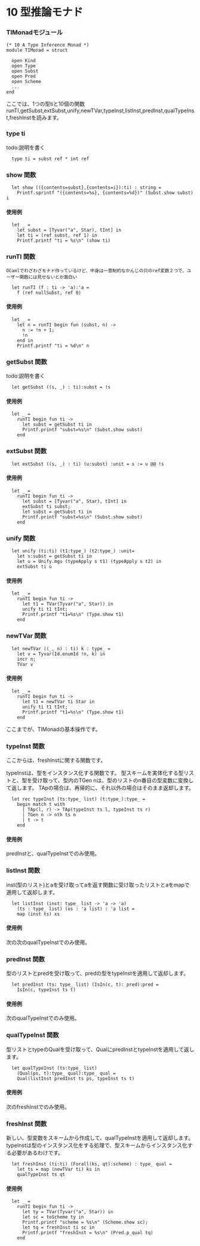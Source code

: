 # 10 型推論モナド


### TIMonadモジュール

	(* 10 A Type Inference Monad *)
	module TIMonad = struct

	  open Kind
	  open Type
	  open Subst
	  open Pred
	  open Scheme
	  ...
	end

ここでは、1つの型tiと10個の関数runTI,getSubst,extSubst,unify,newTVar,typeInst,listInst,predInst,qualTypeInst,freshInstを読みます。

### type ti

todo:説明を書く

	  type ti = subst ref * int ref

### show 関数

	  let show (({contents=subst},{contents=i}):ti) : string =
	    Printf.sprintf "({contents=%s}, {contents=%d})" (Subst.show subst) i

#### 使用例

	  let _ =
	    let subst = [Tyvar("a", Star), tInt] in
	    let ti = (ref subst, ref 1) in
	    Printf.printf "ti = %s\n" (show ti)

### runTI 関数

	OCamlでわざわざモナド作っているけど、中身は一意制約なかんじの只のref変数２つで、ユーザー関数には見せないとか面白い

	  let runTI (f : ti -> 'a):'a =
	    f (ref nullSubst, ref 0)

#### 使用例

	  let _ =
	    let n = runTI begin fun (subst, n) ->
	      n := !n + 1;
	      !n
	    end in
	    Printf.printf "ti = %d\n" n

### getSubst 関数

todo:説明を書く

	  let getSubst ((s, _) : ti):subst = !s

#### 使用例

	  let _ =
	    runTI begin fun ti ->
	      let subst = getSubst ti in
	      Printf.printf "subst=%s\n" (Subst.show subst)
	    end

### extSubst 関数

	  let extSubst ((s, _) : ti) (u:subst) :unit = s := u @@ !s

#### 使用例

	  let _ =
	    runTI begin fun ti ->
	      let subst = [Tyvar("a", Star), tInt] in
	      extSubst ti subst;
	      let subst = getSubst ti in
	      Printf.printf "subst=%s\n" (Subst.show subst)
	    end

### unify 関数

	  let unify (ti:ti) (t1:type_) (t2:type_) :unit=
	    let s:subst = getSubst ti in
	    let u = Unify.mgu (typeApply s t1) (typeApply s t2) in
	    extSubst ti u

#### 使用例

	  let _ =
	    runTI begin fun ti ->
	      let t1 = TVar(Tyvar("a", Star)) in
	      unify ti t1 tInt;
	      Printf.printf "t1=%s\n" (Type.show t1)
	    end

### newTVar 関数

	  let newTVar ((_, n) : ti) k : type_ =
	    let v = Tyvar(Id.enumId !n, k) in
	    incr n;
	    TVar v

#### 使用例

	  let _ =
	    runTI begin fun ti ->
	      let t1 = newTVar ti Star in
	      unify ti t1 tInt;
	      Printf.printf "t1=%s\n" (Type.show t1)
	    end

ここまでが、TIMonadの基本操作です。

### typeInst 関数

ここからは、freshInstに関する関数です。

typeInstは、型をインスタンス化する関数です。
型スキームを実体化する型リストと、型を受け取って、型内のTGen nは、型のリストのn番目の型変数に変換して返します。
TApの場合は、再帰的に、それ以外の場合はそのまま返却します。

	  let rec typeInst (ts:type_ list) (t:type_):type_ = 
	    begin match t with
	      | TAp(l, r) -> TAp(typeInst ts l, typeInst ts r)
	      | TGen n -> nth ts n
	      | t -> t
	    end

#### 使用例

predInstと、qualTypeInstでのみ使用。
	
### listInst 関数

inst(型のリスト)とaを受け取ってaを返す関数に受け取ったリストとaをmapで適用して返却します。

	  let listInst (inst: type_ list -> 'a -> 'a)
	    (ts : type_ list) (xs : 'a list) : 'a list =
	    map (inst ts) xs

#### 使用例

次の次のqualTypeInstでのみ使用。

### predInst 関数

型のリストとpredを受け取って、predの型をtypeInstを適用して返却します。

	  let predInst (ts: type_ list) (IsIn(c, t): pred):pred =
	    IsIn(c, typeInst ts t)

#### 使用例

次のqualTypeInstでのみ使用。
	
### qualTypeInst 関数

型リストとtypeのQualを受け取って、QualにpredInstとtypeInstを適用して返します。

	  let qualTypeInst (ts:type_ list)
	    (Qual(ps, t):type_ qual):type_ qual =
	    Qual(listInst predInst ts ps, typeInst ts t)

#### 使用例

次のfreshInstでのみ使用。
	
### freshInst 関数

新しい、型変数をスキームから作成して、qualTypeInstを適用して返却します。
typeInstは型のインスタンス化をする処理で、型スキームからインスタンス化する必要があるわけです。

	  let freshInst (ti:ti) (Forall(ks, qt):scheme) : type_ qual =
	    let ts = map (newTVar ti) ks in
	    qualTypeInst ts qt

#### 使用例

	  let _ =
	    runTI begin fun ti ->
	      let ty = TVar(Tyvar("a", Star)) in
	      let sc = toScheme ty in
	      Printf.printf "scheme = %s\n" (Scheme.show sc);
	      let tq = freshInst ti sc in
	      Printf.printf "freshInst = %s\n" (Pred.p_qual tq)
	    end
